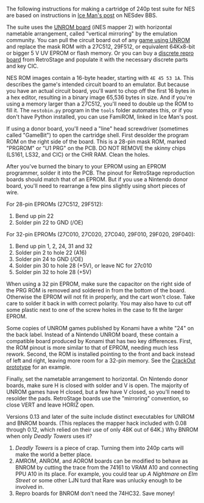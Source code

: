The following instructions for making a cartridge of 240p test suite
for NES are based on instructions in [Ice Man's post] on NESdev BBS.

The suite uses the [UNROM board] (iNES mapper 2) with horizontal
nametable arrangement, called "vertical mirroring" by the
emulation community. You can pull the circuit board out of any
[game using UNROM] and replace the mask ROM with a 27C512, 29F512,
or equivalent 64Kx8-bit or bigger 5 V UV EPROM or flash memory.
Or you can buy a [discrete repro board] from RetroStage and
populate it with the necessary discrete parts and key CIC.

NES ROM images contain a 16-byte header, starting with `4E 45 53 1A`.
This describes the game's intended circuit board to an emulator.  But
because you have an actual circuit board, you'll want to chop off the
first 16 bytes in a hex editor, resulting in a binary image 65,536
bytes in size.  And if you're using a memory larger than a 27C512,
you'll need to double up the ROM to fill it.  The `nestobin.py`
program in the `tools` folder automates this, or if you don't have
Python installed, you can use FamiROM, linked in Ice Man's post.

If using a donor board, you'll need a "line" head screwdriver
(sometimes called "GameBit") to open the cartridge shell.
First desolder the program ROM on the right side of the board.
This is a 28-pin mask ROM, marked "PRGROM" or "U1 PRG" on the
PCB.  DO NOT REMOVE the skinny chips (LS161, LS32, and CIC)
or the CHR RAM.  Clean the holes.

After you've burned the binary to your EPROM using an EPROM
programmer, solder it into the PCB.  The pinout for RetroStage
reproduction boards should match that of an EPROM.  But if you
use a Nintendo donor board, you'll need to rearrange a few pins
slightly using short pieces of wire.

For 28-pin EPROMs (27C512, 29F512):

1. Bend up pin 22
2. Solder pin 22 to GND (/OE)

For 32-pin EPROMs (27C010, 27C020, 27C040, 29F010, 29F020, 29F040):

1. Bend up pin 1, 2, 24, 31 and 32
2. Solder pin 2 to hole 22 (A16)
3. Solder pin 24 to GND (/OE)
4. Solder pin 30 to hole 28 (+5V), or leave NC for 27c010
5. Solder pin 32 to hole 28 (+5V)

When using a 32 pin EPROM, make sure the capacitor on the right side
of the PRG ROM is removed and soldered in from the bottom of the
board.  Otherwise the EPROM will not fit in properly, and the cart
won't close.  Take care to solder it back in with correct polarity.
You may also have to cut off some plastic next to one of the screw
holes in the case to fit the larger EPROM.

Some copies of UNROM games published by Konami have a white "24" on
the back label.  Instead of a Nintendo UNROM board, these contain a
compatible board produced by Konami that has two key differences.
First, the ROM pinout is more similar to that of EPROM, needing much
less rework.  Second, the ROM is installed pointing to the front and
back instead of left and right, leaving more room for a 32-pin
memory.  See the [CrackOut prototype] for an example.

Finally, set the nametable arrangement to horizontal.  On Nintendo
donor boards, make sure H is closed with solder and V is open.
The majority of UNROM games have H closed, but a few have V closed,
so you'll need to resolder the pads.  RetroStage boards use the
"mirroring" convention, so close VERT and leave HORIZ open.

Versions 0.13 and later of the suite include distinct executables for
UNROM and BNROM boards.  (This replaces the mapper hack included with
0.08 through 0.12, which relied on their use of only 48K out of 64K.)
Why BNROM when only _Deadly Towers_ uses it?

1. _Deadly Towers_ is a piece of crap.  Turning them into 240p
   carts will make the world a better place.
2. AMROM, ANROM, and AOROM boards can be modified to behave as
   BNROM by cutting the trace from the 74161 to VRAM A10 and
   connecting PPU A10 in its place.  For example, you could
   tear up _A Nightmare on Elm Street_ or some other LJN turd
   that Rare was unlucky enough to be involved in.
3. Repro boards for BNROM don't need the 74HC32.  Save money!

[Ice Man's post]: http://forums.nesdev.com/viewtopic.php?p=159747#p159747
[UNROM board]: http://bootgod.dyndns.org:7777/pcb.php?PcbID=425+426+427+428+429+430+432+433+434
[game using UNROM]: http://bootgod.dyndns.org:7777/search.php?keywords=unrom&kwtype=pcb&group=groupid
[discrete repro board]: http://www.retrostage.net/nes_discretes.htm
[CrackOut prototype]: http://bootgod.dyndns.org:7777/profile.php?id=4618